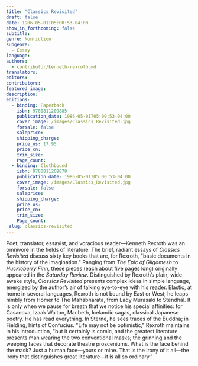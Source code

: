 ```yaml
---
title: "Classics Revisited"
draft: false
date: 1986-05-01T05:00:53-04:00
show_in_forthcoming: false
subtitle:
genre: Nonfiction
subgenre:
  - Essay
language:
authors:
  - contributor/kenneth-rexroth.md
translators:
editors:
contributors:
featured_image:
description:
editions:
  - binding: Paperback
    isbn: 9780811209885
    publication_date: 1986-05-01T05:00:53-04:00
    cover_image: /images/Classics_Revisited.jpg
    forsale: false
    saleprice:
    shipping_charge:
    price_us: 17.95
    price_cn:
    trim_size:
    Page_count:
  - binding: Clothbound
    isbn: 9780811209878
    publication_date: 1986-05-01T05:00:53-04:00
    cover_image: /images/Classics_Revisited.jpg
    forsale: false
    saleprice:
    shipping_charge:
    price_us:
    price_cn:
    trim_size:
    Page_count:
_slug: classics-revisited
---
```


Poet, translator, essayist, and voracious reader––Kenneth Rexroth was an omnivore in the fields of literature. The brief, radiant essays of _Classics Revisited_ discuss sixty key books that are, for Rexroth, "basic documents in the history of the imagination." Ranging from _The Epic of Gilgamesh_ to _Huckleberry Finn_, these pieces (each about five pages long) originally appeared in the _Saturday Review_. Distinguished by Rexroth’s plain, wide-awake style, _Classics Revisited_ presents complex ideas in simple language, energized by the author’s air of talking eye-to-eye with his reader. Elastic, at home in several languages, Rexroth is not bound by East or West; he leaps nimbly from Homer to The Mahabharata, from Lady Murasaki to Stendhal. It is only when we pause for breath that we notice his special affinities: for Casanova, lzaak Walton, Macbeth, Icelandic sagas, classical Japanese poetry. He has read everything. In Sterne, he sees traces of the Buddha; in Fielding, hints of Confucius. "Life may not be optimistic," Rexroth maintains in his introduction, "but it certainly is comic, and the greatest literature presents man wearing the two conventional masks; the grinning and the weeping faces that decorate theatre prosceniums. What is the face behind the mask? Just a human face––yours or mine. That is the irony of it all––the irony that distinguishes great literature––it is all so ordinary.”

